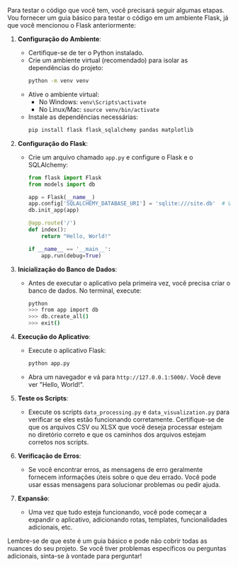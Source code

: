 Para testar o código que você tem, você precisará seguir algumas etapas. Vou fornecer um guia básico para testar o código em um ambiente Flask, já que você mencionou o Flask anteriormente:

1. **Configuração do Ambiente**:
   - Certifique-se de ter o Python instalado.
   - Crie um ambiente virtual (recomendado) para isolar as dependências do projeto:
     ```bash
     python -m venv venv
     ```
   - Ative o ambiente virtual:
     - No Windows: `venv\Scripts\activate`
     - No Linux/Mac: `source venv/bin/activate`
   - Instale as dependências necessárias:
     ```bash
     pip install flask flask_sqlalchemy pandas matplotlib
     ```

2. **Configuração do Flask**:
   - Crie um arquivo chamado `app.py` e configure o Flask e o SQLAlchemy:
     ```python
     from flask import Flask
     from models import db

     app = Flask(__name__)
     app.config['SQLALCHEMY_DATABASE_URI'] = 'sqlite:///site.db'  # Usando SQLite para simplicidade
     db.init_app(app)

     @app.route('/')
     def index():
         return "Hello, World!"

     if __name__ == '__main__':
         app.run(debug=True)
     ```

3. **Inicialização do Banco de Dados**:
   - Antes de executar o aplicativo pela primeira vez, você precisa criar o banco de dados. No terminal, execute:
     ```bash
     python
     >>> from app import db
     >>> db.create_all()
     >>> exit()
     ```

4. **Execução do Aplicativo**:
   - Execute o aplicativo Flask:
     ```bash
     python app.py
     ```
   - Abra um navegador e vá para `http://127.0.0.1:5000/`. Você deve ver "Hello, World!".

5. **Teste os Scripts**:
   - Execute os scripts `data_processing.py` e `data_visualization.py` para verificar se eles estão funcionando corretamente. Certifique-se de que os arquivos CSV ou XLSX que você deseja processar estejam no diretório correto e que os caminhos dos arquivos estejam corretos nos scripts.

6. **Verificação de Erros**:
   - Se você encontrar erros, as mensagens de erro geralmente fornecem informações úteis sobre o que deu errado. Você pode usar essas mensagens para solucionar problemas ou pedir ajuda.

7. **Expansão**:
   - Uma vez que tudo esteja funcionando, você pode começar a expandir o aplicativo, adicionando rotas, templates, funcionalidades adicionais, etc.

Lembre-se de que este é um guia básico e pode não cobrir todas as nuances do seu projeto. Se você tiver problemas específicos ou perguntas adicionais, sinta-se à vontade para perguntar!